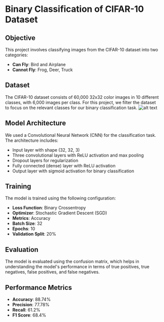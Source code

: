 # Binary Classification of CIFAR-10 Dataset

## Objective
This project involves classifying images from the CIFAR-10 dataset into two categories:
- **Can Fly**: Bird and Airplane
- **Cannot Fly**: Frog, Deer, Truck

## Dataset
The CIFAR-10 dataset consists of 60,000 32x32 color images in 10 different classes, with 6,000 images per class. For this project, we filter the dataset to focus on the relevant classes for our binary classification task.
![alt text](https://raw.githubusercontent.com/rnoxy/cifar10-cnn/master/img/cifar10-examples.png)


## Model Architecture
We used a Convolutional Neural Network (CNN) for the classification task. The architecture includes:
- Input layer with shape (32, 32, 3)
- Three convolutional layers with ReLU activation and max pooling
- Dropout layers for regularization
- Fully connected (dense) layer with ReLU activation
- Output layer with sigmoid activation for binary classification

## Training
The model is trained using the following configuration:
- **Loss Function**: Binary Crossentropy
- **Optimizer**: Stochastic Gradient Descent (SGD)
- **Metrics**: Accuracy
- **Batch Size**: 32
- **Epochs**: 10
- **Validation Split**: 20%

## Evaluation
The model is evaluated using the confusion matrix, which helps in understanding the model's performance in terms of true positives, true negatives, false positives, and false negatives.

## Performance Metrics
- **Accuracy**: 88.74%
- **Precision**: 77.78%
- **Recall**: 61.2%
- **F1 Score**: 68.4%
